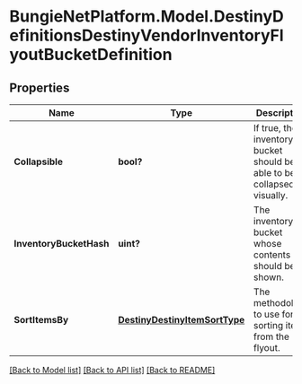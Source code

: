 # BungieNetPlatform.Model.DestinyDefinitionsDestinyVendorInventoryFlyoutBucketDefinition
## Properties

Name | Type | Description | Notes
------------ | ------------- | ------------- | -------------
**Collapsible** | **bool?** | If true, the inventory bucket should be able to be collapsed visually. | [optional] 
**InventoryBucketHash** | **uint?** | The inventory bucket whose contents should be shown. | [optional] 
**SortItemsBy** | [**DestinyDestinyItemSortType**](DestinyDestinyItemSortType.md) | The methodology to use for sorting items from the flyout. | [optional] 

[[Back to Model list]](../README.md#documentation-for-models) [[Back to API list]](../README.md#documentation-for-api-endpoints) [[Back to README]](../README.md)

